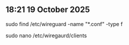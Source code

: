 18:21 19 October 2025
---------------------
sudo find /etc/wireguard -name "*.conf" -type f

sudo nano /etc/wiregaurd/clients <name of file> 


